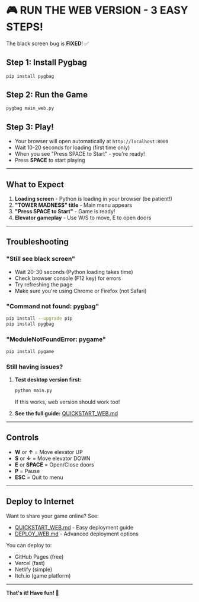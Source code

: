 # 🎮 RUN THE WEB VERSION - 3 EASY STEPS!

The black screen bug is **FIXED**! ✅

## Step 1: Install Pygbag
```bash
pip install pygbag
```

## Step 2: Run the Game
```bash
pygbag main_web.py
```

## Step 3: Play!
- Your browser will open automatically at `http://localhost:8000`
- Wait 10-20 seconds for loading (first time only)
- When you see "Press SPACE to Start" - you're ready!
- Press **SPACE** to start playing

---

## What to Expect

1. **Loading screen** - Python is loading in your browser (be patient!)
2. **"TOWER MADNESS" title** - Main menu appears
3. **"Press SPACE to Start"** - Game is ready!
4. **Elevator gameplay** - Use W/S to move, E to open doors

---

## Troubleshooting

### "Still see black screen"
- Wait 20-30 seconds (Python loading takes time)
- Check browser console (F12 key) for errors
- Try refreshing the page
- Make sure you're using Chrome or Firefox (not Safari)

### "Command not found: pygbag"
```bash
pip install --upgrade pip
pip install pygbag
```

### "ModuleNotFoundError: pygame"
```bash
pip install pygame
```

### Still having issues?
1. **Test desktop version first:**
   ```bash
   python main.py
   ```
   If this works, web version should work too!

2. **See the full guide:** [QUICKSTART_WEB.md](QUICKSTART_WEB.md)

---

## Controls

- **W** or **↑** = Move elevator UP
- **S** or **↓** = Move elevator DOWN
- **E** or **SPACE** = Open/Close doors
- **P** = Pause
- **ESC** = Quit to menu

---

## Deploy to Internet

Want to share your game online? See:
- [QUICKSTART_WEB.md](QUICKSTART_WEB.md) - Easy deployment guide
- [DEPLOY_WEB.md](DEPLOY_WEB.md) - Advanced deployment options

You can deploy to:
- GitHub Pages (free)
- Vercel (fast)
- Netlify (simple)
- Itch.io (game platform)

---

**That's it! Have fun! 🎉**